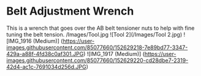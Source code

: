 # Belt Adjustment Wrench
This is a wrench that goes over the AB belt tensioner nuts to help with fine tuning the belt tension.
/Images/Tool.jpg
![Tool 2](/Images/Tool 2.jpg)
![IMG_1916 (Medium)] (https://user-images.githubusercontent.com/85077660/152629218-7e89bd77-3347-429a-a88f-4fd38c0af301.JPG)
![IMG_1917 (Medium)] (https://user-images.githubusercontent.com/85077660/152629220-cd28dbe7-2319-42d4-ac1c-7691034d256d.JPG)
